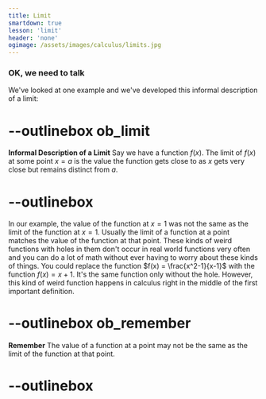 ```yaml
---
title: Limit
smartdown: true
lesson: 'limit'
header: 'none'
ogimage: /assets/images/calculus/limits.jpg
---
```


### OK, we need to talk

We've looked at one example and we've developed this informal description of a limit:

# --outlinebox ob_limit
**Informal Description of a Limit**
Say we have a function $f(x)$.  The limit of $f(x)$ at some point $x=a$ is the value the function gets close to as $x$ gets very close but remains distinct from $a$.  
# --outlinebox


In our example, the value of the function at $x=1$ was not the same as the limit of the function at $x=1$. Usually the limit of a function at a point matches the value of the function at that point. These kinds of weird functions with holes in them don't occur in real world functions very often and you can do a lot of math without ever having to worry about these kinds of things.  You could replace the function $f(x) = \frac{x^2-1}{x-1}$ with the function $f(x) = x + 1$.  It's the same function only without the hole.  However, this kind of weird function happens in calculus right in the middle of the first important definition.


# --outlinebox ob_remember
**Remember**
The value of a function at a point may not be the same as the limit of the function at that point.  
# --outlinebox

